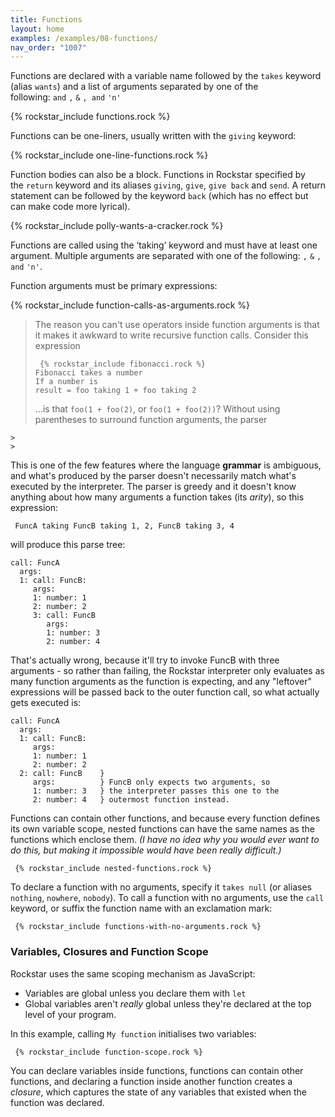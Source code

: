 ```yaml
---
title: Functions
layout: home
examples: /examples/08-functions/
nav_order: "1007"
---
```

Functions are declared with a variable name followed by the `takes` keyword (alias `wants`) and a list of arguments separated by one of the following: `and` `,` `&` `, and` `'n'`

{% rockstar_include functions.rock %}

Functions can be one-liners, usually written with the `giving` keyword:

{% rockstar_include one-line-functions.rock %}

Function bodies can also be a block. Functions in Rockstar specified by the `return` keyword and its aliases `giving`, `give`, `give back` and `send`. A return statement can be followed by the keyword `back` (which has no effect but can make code more lyrical).

{% rockstar_include polly-wants-a-cracker.rock %}

Functions are called using the ‘taking’ keyword and must have at least one argument. Multiple arguments are separated with one of the following: `,` `&` `, and` `'n'`.

Function arguments must be primary expressions:

{% rockstar_include function-calls-as-arguments.rock %}

> The reason you can't use operators inside function arguments is that it makes it awkward to write recursive function calls. Consider this expression
>
> ```rockstar
>  {% rockstar_include fibonacci.rock %}
> Fibonacci takes a number
> If a number is
> result = foo taking 1 + foo taking 2
> ```
> ...is that `foo(1 + foo(2)`, or `foo(1 + foo(2))`? Without using parentheses to surround function arguments, the parser
```
>
>
```


This is one of the few features where the language **grammar** is ambiguous, and what's produced by the parser doesn't necessarily match what's executed by the interpreter. The parser is greedy and it doesn't know anything about how many arguments a function takes (its *arity*), so this expression:

```rockstar
 FuncA taking FuncB taking 1, 2, FuncB taking 3, 4
 ```

will produce this parse tree:

```
call: FuncA
  args:
  1: call: FuncB:
     args:
     1: number: 1
     2: number: 2
     3: call: FuncB
        args:
        1: number: 3
        2: number: 4
```

That's actually wrong, because it'll try to invoke FuncB with three arguments - so rather than failing, the Rockstar interpreter only evaluates as many function arguments as the function is expecting, and any "leftover" expressions will be passed back to the outer function call, so what actually gets executed is:

```
call: FuncA
  args:
  1: call: FuncB:
     args:
     1: number: 1
     2: number: 2
  2: call: FuncB    }
     args:          } FuncB only expects two arguments, so
     1: number: 3   } the interpreter passes this one to the
     2: number: 4   } outermost function instead.
```

Functions can contain other functions, and because every function defines its own variable scope, nested functions can have the same names as the functions which enclose them. *(I have no idea why you would ever want to do this, but making it impossible would have been really difficult.)*

```rockstar
 {% rockstar_include nested-functions.rock %}
 ```

To declare a function with no arguments, specify it `takes null` (or aliases `nothing`, `nowhere`, `nobody`). To call a function with no arguments, use the `call` keyword, or suffix the function name with an exclamation mark:

```rockstar
 {% rockstar_include functions-with-no-arguments.rock %}
 ```

### Variables, Closures and Function Scope
Rockstar uses the same scoping mechanism as JavaScript:

* Variables are global unless you declare them with `let`
* Global variables aren't *really* global unless they're declared at the top level of your program.

In this example, calling `My function` initialises two variables:

```rockstar
 {% rockstar_include function-scope.rock %}
 ```

You can declare variables inside functions, functions can contain other functions, and declaring a function inside another function creates a *closure*, which captures the state of any variables that existed when the function was declared.





